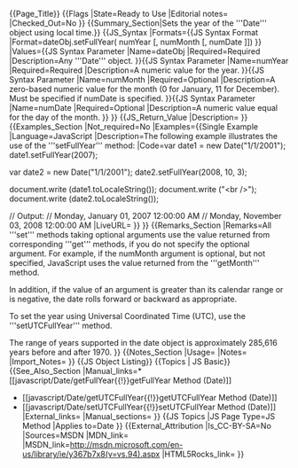 {{Page_Title}}
{{Flags
|State=Ready to Use
|Editorial notes=
|Checked_Out=No
}}
{{Summary_Section|Sets the year of the '''Date''' object using local time.}}
{{JS_Syntax
|Formats={{JS Syntax Format
|Format=dateObj.setFullYear( numYear [, numMonth [, numDate ]])
}}
|Values={{JS Syntax Parameter
|Name=dateObj
|Required=Required
|Description=Any '''Date''' object.
}}{{JS Syntax Parameter
|Name=numYear
|Required=Required
|Description=A numeric value for the year.
}}{{JS Syntax Parameter
|Name=numMonth
|Required=Optional
|Description=A zero-based numeric value for the month (0 for January, 11 for December). Must be specified if numDate is specified.
}}{{JS Syntax Parameter
|Name=numDate
|Required=Optional
|Description=A numeric value equal for the day of the month.
}}
}}
{{JS_Return_Value
|Description=
}}
{{Examples_Section
|Not_required=No
|Examples={{Single Example
|Language=JavaScript
|Description=The following example illustrates the use of the '''setFullYear''' method:
|Code=var date1 = new Date("1/1/2001");
 date1.setFullYear(2007);
 
 var date2 = new Date("1/1/2001");
 date2.setFullYear(2008, 10, 3); 
 
 document.write (date1.toLocaleString());
 document.write ("&lt;br /&gt;");
 document.write (date2.toLocaleString());
 
 // Output:
 // Monday, January 01, 2007 12:00:00 AM
 // Monday, November 03, 2008 12:00:00 AM
|LiveURL=
}}
}}
{{Remarks_Section
|Remarks=All '''set''' methods taking optional arguments use the value returned from corresponding '''get''' methods, if you do not specify the optional argument. For example, if the numMonth argument is optional, but not specified, JavaScript uses the value returned from the '''getMonth''' method.

In addition, if the value of an argument is greater than its calendar range or is negative, the date rolls forward or backward as appropriate.

To set the year using Universal Coordinated Time (UTC), use the '''setUTCFullYear''' method.

The range of years supported in the date object is approximately 285,616 years before and after 1970.
}}
{{Notes_Section
|Usage=
|Notes=
|Import_Notes=
}}
{{JS Object Listing}}
{{Topics | JS Basic}}
{{See_Also_Section
|Manual_links=* [[javascript/Date/getFullYear{{!}}getFullYear Method (Date)]]
* [[javascript/Date/getUTCFullYear{{!}}getUTCFullYear Method (Date)]]
* [[javascript/Date/setUTCFullYear{{!}}setUTCFullYear Method (Date)]]
|External_links=
|Manual_sections=
}}
{{JS Topics
|JS Page Type=JS Method
|Applies to=Date
}}
{{External_Attribution
|Is_CC-BY-SA=No
|Sources=MSDN
|MDN_link=
|MSDN_link=http://msdn.microsoft.com/en-us/library/ie/y367b7x8(v=vs.94).aspx
|HTML5Rocks_link=
}}